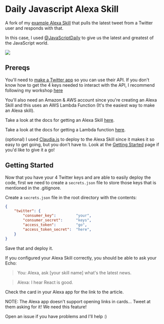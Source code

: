 # Daily Javascript Alexa Skill

A fork of my [example Alexa Skill](https://github.com/tylerl0706/Is-The-Mountain-Out-Example-Alexa-Skill) that pulls the latest tweet from a Twitter user and responds with that.

In this case, I used [@JavaScriptDaily](https://twitter.com/JavaScriptDaily) to give us the latest and greatest of the JavaScript world.

![](https://pbs.twimg.com/profile_images/877477206418653184/W63ZlNa1_400x400.jpg)

## Prereqs

You'll need to [make a Twitter app](https://apps.twitter.com) so you can use their API. If you don't know how to get the 4 keys needed to interact with the API, I recommend following my workshop [here](http://techknights.org/workshops/nodejs-twitterbot/)

You'll also need an Amazon & AWS account since you're creating an Alexa Skill and this uses an AWS Lambda Function (It's the easiest way to make an Alexa skill).

Take a look at the docs for getting an Alexa Skill [here](https://developer.amazon.com/public/solutions/alexa/alexa-skills-kit/docs/registering-and-managing-alexa-skills-in-the-developer-portal).

Take a look at the docs for getting a Lambda function [here](https://developer.amazon.com/public/solutions/alexa/alexa-skills-kit/docs/developing-an-alexa-skill-as-a-lambda-function).

(optional) I used [Claudia.js](https://www.claudiajs.com) to deploy to the Alexa Skill since it makes it so easy to get going, but you don't have to. Look at the [Getting Started](https://www.claudiajs.com/tutorials/index.html) page if you'd like to give it a go!

## Getting Started

Now that you have your 4 Twitter keys and are able to easily deploy the code, first we need to create a `secrets.json` file to store those keys that is mentioned in the .gitignore.

Create a `secrets.json` file in the root directory with the contents:
```json
{
    "twitter": {
        "consumer_key":         "your",
        "consumer_secret":      "keys",
        "access_token":         "go",
        "access_token_secret":  "here",
    }
}
```

Save that and deploy it.

If you configured your Alexa Skill correctly, you should be able to ask your Echo: 

>You: Alexa, ask [your skill name] what's the latest news.

>Alexa: I hear React is good.

Check the card in your Alexa app for the link to the article.

NOTE: The Alexa app doesn't support opening links in cards... Tweet at them asking for it! We need this feature!

Open an issue if you have problems and I'll help :)